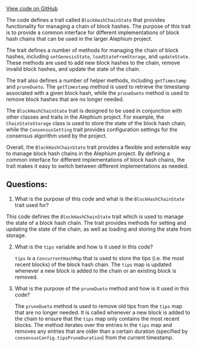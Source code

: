 [View code on GitHub](https://github.com/alephium/alephium/blob/master/flow/src/main/scala/org/alephium/flow/core/BlockHashChainState.scala)

The code defines a trait called `BlockHashChainState` that provides functionality for managing a chain of block hashes. The purpose of this trait is to provide a common interface for different implementations of block hash chains that can be used in the larger Alephium project.

The trait defines a number of methods for managing the chain of block hashes, including `setGenesisState`, `loadStateFromStorage`, and `updateState`. These methods are used to add new block hashes to the chain, remove invalid block hashes, and update the state of the chain.

The trait also defines a number of helper methods, including `getTimestamp` and `pruneDueto`. The `getTimestamp` method is used to retrieve the timestamp associated with a given block hash, while the `pruneDueto` method is used to remove block hashes that are no longer needed.

The `BlockHashChainState` trait is designed to be used in conjunction with other classes and traits in the Alephium project. For example, the `ChainStateStorage` class is used to store the state of the block hash chain, while the `ConsensusSetting` trait provides configuration settings for the consensus algorithm used by the project.

Overall, the `BlockHashChainState` trait provides a flexible and extensible way to manage block hash chains in the Alephium project. By defining a common interface for different implementations of block hash chains, the trait makes it easy to switch between different implementations as needed.
## Questions: 
 1. What is the purpose of this code and what is the `BlockHashChainState` trait used for?
   
   This code defines the `BlockHashChainState` trait which is used to manage the state of a block hash chain. The trait provides methods for setting and updating the state of the chain, as well as loading and storing the state from storage.

2. What is the `tips` variable and how is it used in this code?
   
   `tips` is a `ConcurrentHashMap` that is used to store the tips (i.e. the most recent blocks) of the block hash chain. The `tips` map is updated whenever a new block is added to the chain or an existing block is removed.

3. What is the purpose of the `pruneDueto` method and how is it used in this code?
   
   The `pruneDueto` method is used to remove old tips from the `tips` map that are no longer needed. It is called whenever a new block is added to the chain to ensure that the `tips` map only contains the most recent blocks. The method iterates over the entries in the `tips` map and removes any entries that are older than a certain duration (specified by `consensusConfig.tipsPruneDuration`) from the current timestamp.
